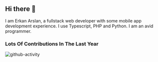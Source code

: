 ## Hi there 👋

I am Erkan Arslan, a fullstack web developer with some mobile app development experience. I use Typescript, PHP and Python. I am an avid programmer.

### Lots Of Contributions In The Last Year
![github-activity](https://github.com/user-attachments/assets/93cb9a7b-26ff-44f0-919e-496bf4356fdb)
